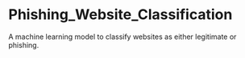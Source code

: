 # Phishing_Website_Classification
A machine learning model to classify websites as either legitimate or phishing.
